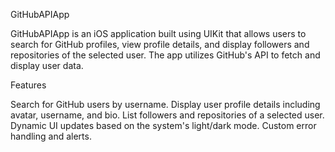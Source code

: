 GitHubAPIApp

GitHubAPIApp is an iOS application built using UIKit that allows users to search for GitHub profiles, view profile details, and display followers and repositories of the selected user. The app utilizes GitHub's API to fetch and display user data.

Features

Search for GitHub users by username.
Display user profile details including avatar, username, and bio.
List followers and repositories of a selected user.
Dynamic UI updates based on the system's light/dark mode.
Custom error handling and alerts.

